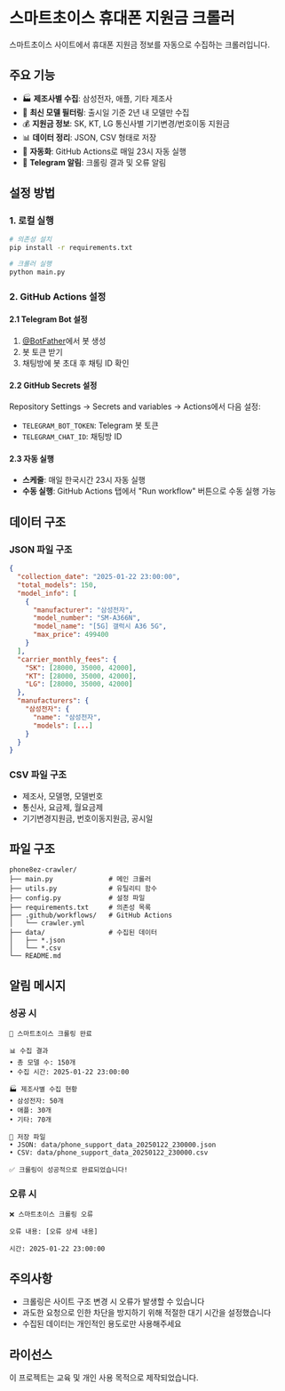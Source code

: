 # 스마트초이스 휴대폰 지원금 크롤러

스마트초이스 사이트에서 휴대폰 지원금 정보를 자동으로 수집하는 크롤러입니다.

## 주요 기능

- 🏭 **제조사별 수집**: 삼성전자, 애플, 기타 제조사
- 📅 **최신 모델 필터링**: 출시일 기준 2년 내 모델만 수집
- 💰 **지원금 정보**: SK, KT, LG 통신사별 기기변경/번호이동 지원금
- 📊 **데이터 정리**: JSON, CSV 형태로 저장
- 🤖 **자동화**: GitHub Actions로 매일 23시 자동 실행
- 📱 **Telegram 알림**: 크롤링 결과 및 오류 알림

## 설정 방법

### 1. 로컬 실행

```bash
# 의존성 설치
pip install -r requirements.txt

# 크롤러 실행
python main.py
```

### 2. GitHub Actions 설정

#### 2.1 Telegram Bot 설정

1. [@BotFather](https://t.me/botfather)에서 봇 생성
2. 봇 토큰 받기
3. 채팅방에 봇 초대 후 채팅 ID 확인

#### 2.2 GitHub Secrets 설정

Repository Settings → Secrets and variables → Actions에서 다음 설정:

- `TELEGRAM_BOT_TOKEN`: Telegram 봇 토큰
- `TELEGRAM_CHAT_ID`: 채팅방 ID

#### 2.3 자동 실행

- **스케줄**: 매일 한국시간 23시 자동 실행
- **수동 실행**: GitHub Actions 탭에서 "Run workflow" 버튼으로 수동 실행 가능

## 데이터 구조

### JSON 파일 구조
```json
{
  "collection_date": "2025-01-22 23:00:00",
  "total_models": 150,
  "model_info": [
    {
      "manufacturer": "삼성전자",
      "model_number": "SM-A366N",
      "model_name": "[5G] 갤럭시 A36 5G",
      "max_price": 499400
    }
  ],
  "carrier_monthly_fees": {
    "SK": [28000, 35000, 42000],
    "KT": [28000, 35000, 42000],
    "LG": [28000, 35000, 42000]
  },
  "manufacturers": {
    "삼성전자": {
      "name": "삼성전자",
      "models": [...]
    }
  }
}
```

### CSV 파일 구조
- 제조사, 모델명, 모델번호
- 통신사, 요금제, 월요금제
- 기기변경지원금, 번호이동지원금, 공시일

## 파일 구조

```
phone8ez-crawler/
├── main.py              # 메인 크롤러
├── utils.py             # 유틸리티 함수
├── config.py            # 설정 파일
├── requirements.txt     # 의존성 목록
├── .github/workflows/   # GitHub Actions
│   └── crawler.yml
├── data/                # 수집된 데이터
│   ├── *.json
│   └── *.csv
└── README.md
```

## 알림 메시지

### 성공 시
```
📱 스마트초이스 크롤링 완료

📊 수집 결과
• 총 모델 수: 150개
• 수집 시간: 2025-01-22 23:00:00

🏭 제조사별 수집 현황
• 삼성전자: 50개
• 애플: 30개
• 기타: 70개

📁 저장 파일
• JSON: data/phone_support_data_20250122_230000.json
• CSV: data/phone_support_data_20250122_230000.csv

✅ 크롤링이 성공적으로 완료되었습니다!
```

### 오류 시
```
❌ 스마트초이스 크롤링 오류

오류 내용: [오류 상세 내용]

시간: 2025-01-22 23:00:00
```

## 주의사항

- 크롤링은 사이트 구조 변경 시 오류가 발생할 수 있습니다
- 과도한 요청으로 인한 차단을 방지하기 위해 적절한 대기 시간을 설정했습니다
- 수집된 데이터는 개인적인 용도로만 사용해주세요

## 라이선스

이 프로젝트는 교육 및 개인 사용 목적으로 제작되었습니다. 